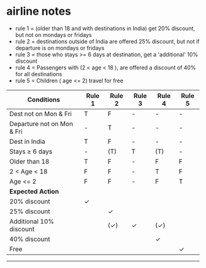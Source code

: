 # airline notes

- rule 1 = (older than 18 and with destinations in India) get 20% discount, but not on mondays or fridays
- rule 2 = destinations outside of India are offered 25% discount, but not if departure is on mondays or fridays
- rule 3 = those who stays >= 6 days at destination, get a 'additional' 10% discount
- rule 4 = Passengers with (2 < age < 18 ), are offered a discount of 40% for all destinations
- rule 5 = Children ( age <= 2) travel for free

<!-- | conditions            | rule 1        | rule 2        | rule 3        | rule 4        | rule 5        |
| --------------------- | ------------- | ------------- | ------------- | ------------- | ------------- |
|dest not on M & F |T   |F              |f              |-              |              |-              |
|departure not on M & F |-              |T              |f              |              |-              |
|dest in india          |T              |F              |f              |              |-              |
|stays >= 6 days        |-              |f              |f              |              |-              |
|older than 18          |T              |f              |f              |              |F              |
| 2 < age < 18          |F              |f              |f              |              |F              |
| age < 2               |F              |F              |F              |              |T              |
| **expected action**       |               |               |               |                |              |
|                       |               |               |              |                |             |
| 20% discount         |               |           |           |           |           |              |
| 25% discount         |               |           |           |           |           |              |
| additional 10% discount|               |           |           |           |           |              |
|    40% discount                    |               |           |           |           |           |              |
|     free                   |               |           |           |           |           |              |

| conditions            | rule 1        | rule 2        | rule 3        | rule 4        | rule 5        |
| --------------------- | ------------- | ------------- | ------------- | ------------- | ------------- |
|dest not on M & F |T   |F              |f              |-              |              |-              |
|departure not on M & F |-              |T              |f              |              |-              |
|dest in india          |T              |F              |f              |              |-              |
|stays >= 6 days        |-              |f              |f              |              |-              |
|older than 18          |T              |f              |f              |              |F              |
| 2 < age < 18          |F              |f              |f              |              |F              |
| age < 2               |F              |F              |F              |              |T              |
| **expected action**       |               |               |               |                |              |
|                       |               |               |              |                |             |
| 20% discount         |               |           |           |           |           |              |
| 25% discount         |               |           |           |           |           |              |
| additional 10% discount|               |           |           |           |           |              |
|    40% discount                    |               |           |           |           |           |              |
|     free                   |               |           |           |           |           |              |
 -->

| **Conditions**             | **Rule 1** | **Rule 2** | **Rule 3** | **Rule 4** | **Rule 5** |
| -------------------------- | ---------- | ---------- | ---------- | ---------- | ---------- |
| Dest not on Mon & Fri      | T          | F          | -          | -          | -          |
| Departure not on Mon & Fri | -          | T          | -          | -          | -          |
| Dest in India              | T          | F          | -          | -          | -          |
| Stays ≥ 6 days             | -          | (T)        | T          | (T)        | -          |
| Older than 18              | T          | F          | -          | F          | F          |
| 2 < Age < 18               | F          | F          | -          | T          | F          |
| Age <= 2                    | F          | F          | -          | F          | T          |
| **Expected Action**        |            |            |            |            |            |
| 20% discount               | ✓          |            |            |            |            |
| 25% discount               |            | ✓          |            |            |            |
| Additional 10% discount    |            | (✓)        | ✓          | (✓)        |            |
| 40% discount               |            |            |            | ✓          |            |
| Free                       |            |            |            |            | ✓          |

---

